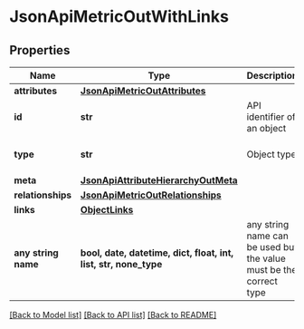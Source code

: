 # JsonApiMetricOutWithLinks


## Properties
Name | Type | Description | Notes
------------ | ------------- | ------------- | -------------
**attributes** | [**JsonApiMetricOutAttributes**](JsonApiMetricOutAttributes.md) |  | 
**id** | **str** | API identifier of an object | 
**type** | **str** | Object type | defaults to "metric"
**meta** | [**JsonApiAttributeHierarchyOutMeta**](JsonApiAttributeHierarchyOutMeta.md) |  | [optional] 
**relationships** | [**JsonApiMetricOutRelationships**](JsonApiMetricOutRelationships.md) |  | [optional] 
**links** | [**ObjectLinks**](ObjectLinks.md) |  | [optional] 
**any string name** | **bool, date, datetime, dict, float, int, list, str, none_type** | any string name can be used but the value must be the correct type | [optional]

[[Back to Model list]](../README.md#documentation-for-models) [[Back to API list]](../README.md#documentation-for-api-endpoints) [[Back to README]](../README.md)


